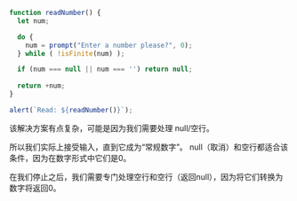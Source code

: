 
```js run demo
function readNumber() {
  let num;

  do {
    num = prompt("Enter a number please?", 0);
  } while ( !isFinite(num) );

  if (num === null || num === '') return null;
  
  return +num;
}

alert(`Read: ${readNumber()}`);
```

该解决方案有点复杂，可能是因为我们需要处理 null/空行。

所以我们实际上接受输入，直到它成为“常规数字”。 null（取消）和空行都适合该条件，因为在数字形式中它们是0。

在我们停止之后，我们需要专门处理空行和空行（返回null），因为将它们转换为数字将返回0。

